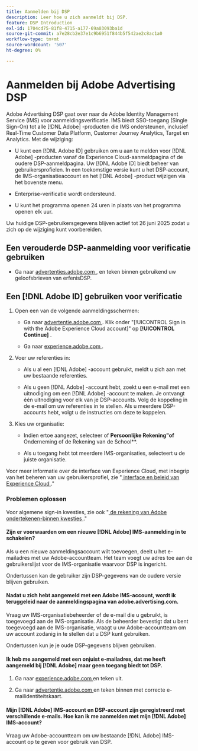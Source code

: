 ```yaml
---
title: Aanmelden bij DSP
description: Leer hoe u zich aanmeldt bij DSP.
feature: DSP Introduction
exl-id: 1704cd75-81f8-4715-a177-69a03093ba1d
source-git-commit: a7e28cb2e37e1c9b6951f844b5f542ae2c8ac1a0
workflow-type: tm+mt
source-wordcount: '507'
ht-degree: 0%

---
```


# Aanmelden bij Adobe Advertising DSP

Adobe Advertising DSP gaat over naar de Adobe Identity Management Service (IMS) voor aanmeldingsverificatie. IMS biedt SSO-toegang (Single Sign-On) tot alle [!DNL Adobe] -producten die IMS ondersteunen, inclusief Real-Time Customer Data Platform, Customer Journey Analytics, Target en Analytics. Met de wijziging:

* U kunt een [!DNL Adobe ID] gebruiken om u aan te melden voor [!DNL Adobe] -producten vanaf de Experience Cloud-aanmeldpagina of de oudere DSP-aanmeldpagina. Uw [!DNL Adobe ID] biedt beheer van gebruikersprofielen. In een toekomstige versie kunt u het DSP-account, de IMS-organisatieaccount en het [!DNL Adobe] -product wijzigen via het bovenste menu.

* Enterprise-verificatie wordt ondersteund.

* U kunt het programma openen 24 uren in plaats van het programma openen elk uur.

Uw huidige DSP-gebruikersgegevens blijven actief tot 26 juni 2025 zodat u zich op de wijziging kunt voorbereiden.

## Een verouderde DSP-aanmelding voor verificatie gebruiken

* Ga naar [ advertenties.adobe.com ](https://advertising.adobe.com), en teken binnen gebruikend uw geloofsbrieven van erfenisDSP.

## Een [!DNL Adobe ID] gebruiken voor verificatie

1. Open een van de volgende aanmeldingsschermen:

   * Ga naar [ advertentie.adobe.com ](https://advertising.adobe.com). Klik onder &quot;[!UICONTROL Sign in with the Adobe Experience Cloud account]&quot; op **[!UICONTROL Continue]** .

   * Ga naar [ experience.adobe.com ](https://experience.adobe.com).

1. Voer uw referenties in:

   * Als u al een [!DNL Adobe] -account gebruikt, meldt u zich aan met uw bestaande referenties.

   * Als u geen [!DNL Adobe] -account hebt, zoekt u een e-mail met een uitnodiging om een [!DNL Adobe] -account te maken. Je ontvangt één uitnodiging voor elk van je DSP-accounts. Volg de koppeling in de e-mail om uw referenties in te stellen. Als u meerdere DSP-accounts hebt, volgt u de instructies om deze te koppelen.

1. Kies uw organisatie:

   * Indien ertoe aangezet, selecteer of **Persoonlijke Rekening&quot;of &#x200B;** Onderneming of de Rekening van de School**.

   * Als u toegang hebt tot meerdere IMS-organisaties, selecteert u de juiste organisatie.

Voor meer informatie over de interface van Experience Cloud, met inbegrip van het beheren van uw gebruikersprofiel, zie &quot;[ interface en beleid van Experience Cloud ](https://experienceleague.adobe.com/nl/docs/core-services/interface/experience-cloud).&quot;

### Problemen oplossen

Voor algemene sign-in kwesties, zie ook &quot;[ de rekening van Adobe ondertekenen-binnen kwesties ](https://helpx.adobe.com/nl/manage-account/kb/account-password-sign-help.linkfree.html).&quot;

#### Zijn er voorwaarden om een nieuwe [!DNL Adobe] IMS-aanmelding in te schakelen?

Als u een nieuwe aanmeldingsaccount wilt toevoegen, deelt u het e-mailadres met uw Adobe-accountteam. Het team voegt uw adres toe aan de gebruikerslijst voor de IMS-organisatie waarvoor DSP is ingericht.

Ondertussen kan de gebruiker zijn DSP-gegevens van de oudere versie blijven gebruiken.

#### Nadat u zich hebt aangemeld met een Adobe IMS-account, wordt ik teruggeleid naar de aanmeldingspagina van adobe.advertising.com.

Vraag uw IMS-organisatiebeheerder of de e-mail die u gebruikt, is toegevoegd aan de IMS-organisatie. Als de beheerder bevestigt dat u bent toegevoegd aan de IMS-organisatie, vraagt u uw Adobe-accountteam om uw account zodanig in te stellen dat u DSP kunt gebruiken.

Ondertussen kun je je oude DSP-gegevens blijven gebruiken.

#### Ik heb me aangemeld met een onjuist e-mailadres, dat me heeft aangemeld bij [!DNL Adobe] maar geen toegang biedt tot DSP.

1. Ga naar [ experience.adobe.com ](https://experience.adobe.com) en teken uit.

1. Ga naar [ advertentie.adobe.com ](https://advertising.adobe.com) en teken binnen met correcte e-mailidentiteitskaart.

#### Mijn [!DNL Adobe] IMS-account en DSP-account zijn geregistreerd met verschillende e-mails. Hoe kan ik me aanmelden met mijn [!DNL Adobe] IMS-account?

Vraag uw Adobe-accountteam om uw bestaande [!DNL Adobe] IMS-account op te geven voor gebruik van DSP.
